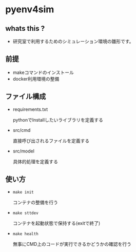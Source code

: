 # pyenv4sim

## whats this ?
- 研究室で利用するためのシミュレーション環境の雛形です。

## 前提
- makeコマンドのインストール
- docker利用環境の整備

## ファイル構成
- requirements.txt
    
    pythonでInstallしたいライブラリを定義する
- src/cmd
    
    直接呼び出されるファイルを定義する
- src/model
    
    具体的処理を定義する

## 使い方
- `make init` 
    
    コンテナの整備を行う
- `make sttdev`
    
    コンテナを起動状態で保持する(exitで終了)
- `make health`
    
    無事にCMD上のコードが実行できるかどうかの確認を行う
